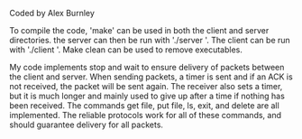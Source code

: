 Coded by Alex Burnley

To compile the code, 'make' can be used in both the client and server directories. 
the server can then be run with './server <port number>'. The client can be run with 
'./client <IP address> <port number>'. Make clean can be used to remove executables.

My code implements stop and wait to ensure delivery of packets between the client and 
server. When sending packets, a timer is sent and if an ACK is not received, the packet 
will be sent again. The receiver also sets a timer, but it is much longer and mainly used 
to give up after a time if nothing has been received. The commands get file, put file, ls, 
exit, and delete are all implemented. The reliable protocols work for all of these commands,
and should guarantee delivery for all packets.
